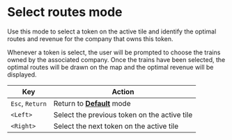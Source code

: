 # Select routes mode

Use this mode to select a token on the active tile and identify the optimal routes and revenue for the company that owns this token.

Whenever a token is select, the user will be prompted to choose the trains owned by the associated company.
Once the trains have been selected, the optimal routes will be drawn on the map and the optimal revenue will be displayed.

| Key             | Action                                       |
|-----------------|----------------------------------------------|
| `Esc`, `Return` | Return to [**Default**](default.md) mode                       |
| `<Left>`        | Select the previous token on the active tile |
| `<Right>`       | Select the next token on the active tile     |
